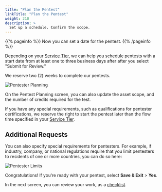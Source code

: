 ```yaml
---
title: "Plan the Pentest"
linkTitle: "Plan the Pentest"
weight: 210
description: >
  Set up a schedule. Confirm the scope.
---
```


{{% pageinfo %}}
Now you can set a date for the pentest.
{{% /pageinfo %}}

Depending on your [Service Tier](https://cobaltio.zendesk.com/hc/en-us/articles/4408839706132-Service-Tiers),
we can help you schedule pentests with a start date from at least one to three business days after
after you select "Submit for Review."

We reserve two (2) weeks to complete our pentests.

![Pentester Planning](/gsg/PentestPlanning.png "Schedule your pentest. Your allowed start date depends on your Service Tier and any special requirements.")

On the Pentest Planning screen, you can also update the asset scope, and the number of credits required for the test.

If you have any special requirements, such as qualifications for pentester certifications,
we reserve the right to start the pentest later than the flow time specified in your
[Service Tier](https://cobaltio.zendesk.com/hc/en-us/articles/4408839706132-Service-Tiers).

## Additional Requests

You can also specify special requirements for pentesters. For example, if
industry, company, or national regulations require that you limit pentesters
to residents of one or more countries, you can do so here:

![Pentester Limits](/gsg/PentesterLimits.png "Specify legal or regulatory limitations on pentesters.")

Congratulations! If you're ready with your pentest, select
**Save & Exit** > **Yes**.

In the next screen, you can review your work, as a [checklist](../checklist).
